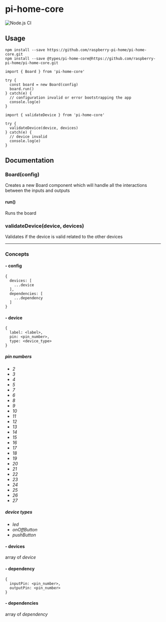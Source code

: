 # pi-home-core

![Node.js CI](https://github.com/raspberry-pi-home/pi-home-core/workflows/Node.js%20CI/badge.svg)

## Usage

```
npm install --save https://github.com/raspberry-pi-home/pi-home-core.git
npm install --save @types/pi-home-core@https://github.com/raspberry-pi-home/pi-home-core.git
```

```
import { Board } from 'pi-home-core'

try {
  const board = new Board(config)
  board.run()
} catch(e) {
  // configuration invalid or error bootstrapping the app
  console.log(e)
}
```

```
import { validateDevice } from 'pi-home-core'

try {
  validateDevice(device, devices)
} catch(e) {
  // device invalid
  console.log(e)
}
```

## Documentation

### Board(config)
Creates a new Board component which will handle all the interactions between the inputs and outputs

#### run()
Runs the board

### validateDevice(device, devices)
Validates if the device is valid related to the other devices

---

### Concepts

#### - config
```
{
  devices: [
    ...device
  ],
  dependencies: [
    ...dependency
  ]
}
```

#### - device
```
{
  label: <label>,
  pin: <pin_number>,
  type: <device_type>
}
```

##### pin numbers
* *2*
* *3*
* *4*
* *5*
* *7*
* *6*
* *8*
* *9*
* *10*
* *11*
* *12*
* *13*
* *14*
* *15*
* *16*
* *17*
* *18*
* *19*
* *20*
* *21*
* *22*
* *23*
* *24*
* *25*
* *26*
* *27*

##### device types
* *led*
* *onOffButton*
* *pushButton*

#### - devices
array of *device*

#### - dependency
```
{
  inputPin: <pin_number>,
  outputPin: <pin_number>
}
```

#### - dependencies
array of *dependency*
